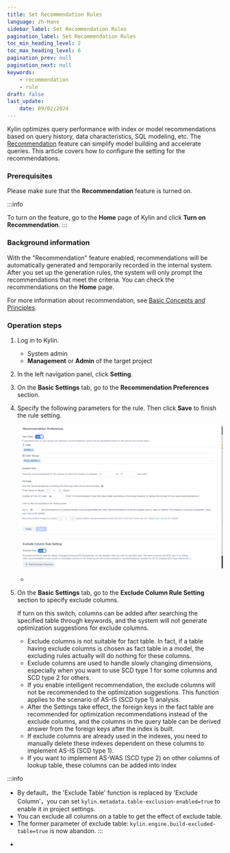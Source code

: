 ```yaml
---
title: Set Recommendation Rules
language: zh-Hans
sidebar_label: Set Recommendation Rules
pagination_label: Set Recommendation Rules
toc_min_heading_level: 2
toc_max_heading_level: 6
pagination_prev: null
pagination_next: null
keywords:
    - recommendation
    - rule
draft: false
last_update:
    date: 09/02/2024
---
```


Kylin optimizes query performance with index or model recommendations based on query history, data characteristics, SQL modeling, etc. The [Recommendation](intro.md) feature can simplify model building and accelerate queries. This article covers how to configure the setting for the recommendations. 

### **Prerequisites**

Please make sure that the **Recommendation** feature is turned on.  

:::info

 To turn on the feature, go to the **Home** page of Kylin and click **Turn on Recommendation**. 
:::

### **Background information**

With the "Recommendation" feature enabled, recommendations will be automatically generated and temporarily recorded in the internal system. After you set up the generation rules, the system will only prompt the recommendations that meet the criteria. You can check the recommendations on the **Home** page. 

For more information about recommendation, see [Basic Concepts and Principles](basic_concept_actions.md). 

### **Operation steps**

1. Log in to Kylin. 

   - System admin
   - **Management** or **Admin** of the target project 

2. In the left navigation panel, click **Setting**.

3. On the **Basic Settings** tab, go to the **Recommendation Preferences** section.

4. Specify the following parameters for the rule. Then click **Save** to finish the rule setting. 

   ![](images/recommendation_preferences_en.png)

   - 


5. On the **Basic Settings** tab, go to the **Exclude Column Rule Setting** section to specify exclude columns.

   If turn on this switch, columns can be added after searching the specified table through keywords, and the system will not generate optimization suggestions for exclude columns.

   * Exclude columns is not suitable for fact table. In fact, if a table having exclude columns is chosen as fact table in a model, the excluding rules actually will do nothing for these columns.
   * Exclude columns are used to handle slowly changing dimensions, especially when you want to use SCD type 1 for some columns and SCD type 2 for others. 
   * If you enable intelligent recommendation, the exclude columns will not be recommended to the optimization suggestions. This function applies to the scenario of AS-IS (SCD type 1) analysis.
   * After the Settings take effect, the foreign keys in the fact table are recommended for optimization recommendations instead of the exclude columns, and the columns in the query table can be derived answer from the foreign keys after the index is built.
   * If exclude columns are already used in the indexes, you need to manually delete these indexes dependent on these columns to implement AS-IS (SCD type 1).
   * If you want to implement AS-WAS (SCD type 2) on other columns of lookup table, these columns can be added into index

:::info

 * By default，the 'Exclude Table' function is replaced by 'Exclude Column'，you can set `kylin.metadata.table-exclusion-enabled=true` to enable it in project settings.
 * You can exclude all columns on a table to get the effect of exclude table.
 * The former parameter of exclude table: `kylin.engine.build-excluded-table=true` is now abandon.
:::



- 

